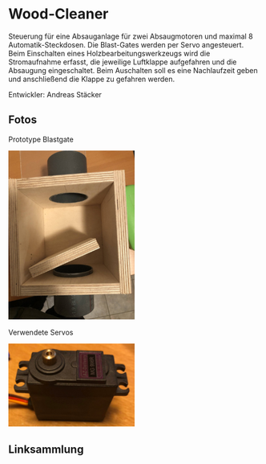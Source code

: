 # Wood-Cleaner
Steuerung für eine Absauganlage für zwei Absaugmotoren und maximal 8 Automatik-Steckdosen. Die Blast-Gates werden per Servo angesteuert. Beim Einschalten eines Holzbearbeitungswerkzeugs wird die Stromaufnahme erfasst, die jeweilige Luftklappe aufgefahren und die Absaugung eingeschaltet. Beim Auschalten soll es eine Nachlaufzeit geben und anschließend die Klappe zu gefahren werden.


Entwickler: Andreas Stäcker

## Fotos
Prototype Blastgate

<img src="img\blastgate-prototype.JPG" alt="Blastgate Prototype" style=max-width:50%; />

Verwendete Servos

<img src="img\servo-motor.JPG" alt="Servo" style="width:50%;"/>

## Linksammlung
